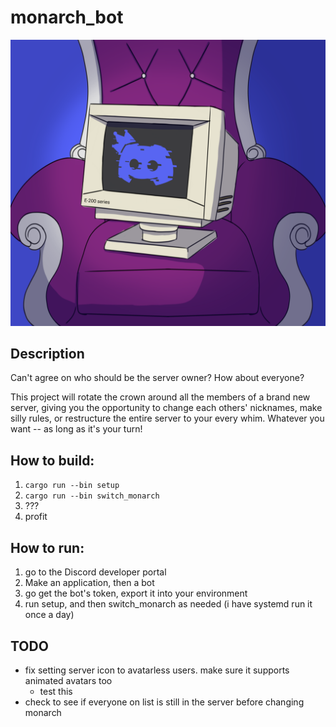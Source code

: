 # monarch_bot

![Profile Picture](monarch_bot_completed_pfp.png)

## Description
Can't agree on who should be the server owner? How about everyone?

This project will rotate the crown around all the members of a brand new server, giving you the opportunity to change each others' nicknames, make silly rules, or restructure the entire server to your every whim. Whatever you want -- as long as it's your turn!

## How to build:
1) `cargo run --bin setup`
2) `cargo run --bin switch_monarch`
3) ???
4) profit

## How to run:
1) go to the Discord developer portal
2) Make an application, then a bot
3) go get the bot's token, export it into your environment
4) run setup, and then switch_monarch as needed (i have systemd run it once a day)

## TODO
* fix setting server icon to avatarless users. make sure it supports animated avatars too
  * test this
* check to see if everyone on list is still in the server before changing monarch
